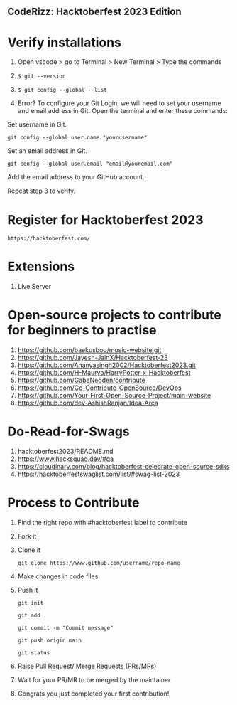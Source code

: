 ## CodeRizz: Hacktoberfest 2023 Edition

# Verify installations
1. Open vscode > go to Terminal > New Terminal > Type the commands
2.     $ git --version
3.     $ git config --global --list
4. Error? To configure your Git Login, we will need to set your username and email address in Git.
  Open the terminal and enter these commands:

  Set username in Git.

    git config --global user.name "yourusername"
  Set an email address in Git.

    git config --global user.email "email@youremail.com"
  Add the email address to your GitHub account.

  Repeat step 3 to verify.

# Register for Hacktoberfest 2023
    https://hacktoberfest.com/

# Extensions
1. Live Server 

# Open-source projects to contribute for beginners to practise
1. https://github.com/baekusboo/music-website.git
2. https://github.com/Jayesh-JainX/Hacktoberfest-23
3. https://github.com/Ananyasingh2002/Hacktoberfest2023.git
4. https://github.com/H-Maurya/HarryPotter-x-Hacktoberfest
5. https://github.com/GabeNedden/contribute
6. https://github.com/Co-Contribute-OpenSource/DevOps
7. https://github.com/Your-First-Open-Source-Project/main-website
8. https://github.com/dev-AshishRanjan/Idea-Arca

# Do-Read-for-Swags
1. hacktoberfest2023/README.md
2. https://www.hacksquad.dev/#qa
3. https://cloudinary.com/blog/hacktoberfest-celebrate-open-source-sdks
4. https://hacktoberfestswaglist.com/list/#swag-list-2023

# Process to Contribute
1. Find the right repo with #hacktoberfest label to contribute
2. Fork it
3. Clone it

       git clone https://www.github.com/username/repo-name

4. Make changes in code files
5. Push it
  
       git init

       git add .

       git commit -m "Commit message"

       git push origin main

       git status

7. Raise Pull Request/ Merge Requests (PRs/MRs)
8. Wait for your PR/MR to be merged by the maintainer
9. Congrats you just completed your first contribution!

